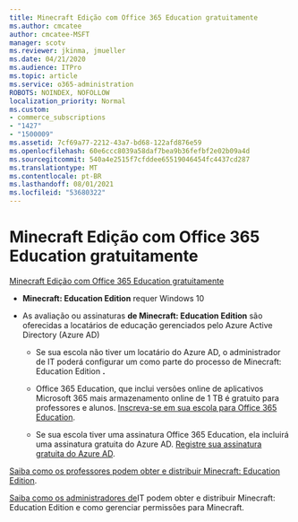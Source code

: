 ```yaml
---
title: Minecraft Edição com Office 365 Education gratuitamente
ms.author: cmcatee
author: cmcatee-MSFT
manager: scotv
ms.reviewer: jkinma, jmueller
ms.date: 04/21/2020
ms.audience: ITPro
ms.topic: article
ms.service: o365-administration
ROBOTS: NOINDEX, NOFOLLOW
localization_priority: Normal
ms.custom:
- commerce_subscriptions
- "1427"
- "1500009"
ms.assetid: 7cf69a77-2212-43a7-bd68-122afd876e59
ms.openlocfilehash: 60e6ccc8039a58daf7bea9b36fefbf2e02b09a4d
ms.sourcegitcommit: 540a4e2515f7cfddee65519046454fc4437cd287
ms.translationtype: MT
ms.contentlocale: pt-BR
ms.lasthandoff: 08/01/2021
ms.locfileid: "53680322"
---
```

# <a name="minecraft-edition-with-office-365-education-for-free"></a>Minecraft Edição com Office 365 Education gratuitamente

[Minecraft Edição com Office 365 Education gratuitamente](https://docs.microsoft.com/education/windows/get-minecraft-for-education)
  
- **Minecraft: Education Edition** requer Windows 10

- As avaliação ou assinaturas **de Minecraft: Education Edition** são oferecidas a locatários de educação gerenciados pelo Azure Active Directory (Azure AD)

  - Se sua escola não tiver um locatário do [](https://docs.microsoft.com/education/windows/school-get-minecraft) Azure AD, o administrador de IT poderá configurar um como parte do processo de Minecraft: Education Edition **.**

  - Office 365 Education, que inclui versões online de aplicativos Microsoft 365 mais armazenamento online de 1 TB é gratuito para professores e alunos. [Inscreva-se em sua escola para Office 365 Education](https://www.microsoft.com/education/products/office).

  - Se sua escola tiver uma assinatura Office 365 Education, ela incluirá uma assinatura gratuita do Azure AD. [Registre sua assinatura gratuita do Azure AD](https://msdn.microsoft.com/library/windows/hardware/mt703369%28v=vs.85%29.aspx).

[Saiba como os professores podem obter e distribuir Minecraft: Education Edition](https://docs.microsoft.com/education/windows/teacher-get-minecraft).
  
[Saiba como os administradores de](https://docs.microsoft.com/education/windows/school-get-minecraft)IT podem obter e distribuir Minecraft: Education Edition e como gerenciar permissões para Minecraft.